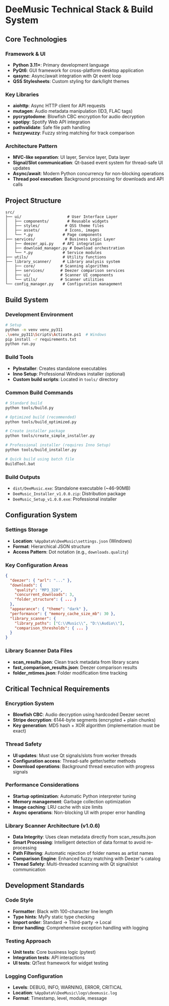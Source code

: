 # DeeMusic Technical Stack & Build System

## Core Technologies

### Framework & UI
- **Python 3.11+**: Primary development language
- **PyQt6**: GUI framework for cross-platform desktop application
- **qasync**: Async/await integration with Qt event loop
- **QSS Stylesheets**: Custom styling for dark/light themes

### Key Libraries
- **aiohttp**: Async HTTP client for API requests
- **mutagen**: Audio metadata manipulation (ID3, FLAC tags)
- **pycryptodome**: Blowfish CBC encryption for audio decryption
- **spotipy**: Spotify Web API integration
- **pathvalidate**: Safe file path handling
- **fuzzywuzzy**: Fuzzy string matching for track comparison

### Architecture Pattern
- **MVC-like separation**: UI layer, Service layer, Data layer
- **Signal/Slot communication**: Qt-based event system for thread-safe UI updates
- **Async/await**: Modern Python concurrency for non-blocking operations
- **Thread pool execution**: Background processing for downloads and API calls

## Project Structure

```
src/
├── ui/                    # User Interface Layer
│   ├── components/        # Reusable widgets
│   ├── styles/           # QSS theme files
│   ├── assets/           # Icons, images
│   └── *.py             # Page components
├── services/             # Business Logic Layer
│   ├── deezer_api.py    # API integration
│   ├── download_manager.py # Download orchestration
│   └── *.py             # Service modules
├── utils/               # Utility functions
├── library_scanner/     # Library analysis system
│   ├── core/           # Scanning algorithms
│   ├── services/       # Deezer comparison services
│   ├── ui/             # Scanner UI components
│   └── utils/          # Scanner utilities
└── config_manager.py    # Configuration management
```

## Build System

### Development Environment
```bash
# Setup
python -m venv venv_py311
.\venv_py311\Scripts\Activate.ps1  # Windows
pip install -r requirements.txt
python run.py
```

### Build Tools
- **PyInstaller**: Creates standalone executables
- **Inno Setup**: Professional Windows installer (optional)
- **Custom build scripts**: Located in `tools/` directory

### Common Build Commands
```bash
# Standard build
python tools/build.py

# Optimized build (recommended)
python tools/build_optimized.py

# Create installer package
python tools/create_simple_installer.py

# Professional installer (requires Inno Setup)
python tools/build_installer.py

# Quick build using batch file
BuildTool.bat
```

### Build Outputs
- `dist/DeeMusic.exe`: Standalone executable (~46-90MB)
- `DeeMusic_Installer_v1.0.0.zip`: Distribution package
- `DeeMusic_Setup_v1.0.0.exe`: Professional installer

## Configuration System

### Settings Storage
- **Location**: `%AppData%\DeeMusic\settings.json` (Windows)
- **Format**: Hierarchical JSON structure
- **Access Pattern**: Dot notation (e.g., `downloads.quality`)

### Key Configuration Areas
```json
{
  "deezer": { "arl": "..." },
  "downloads": {
    "quality": "MP3_320",
    "concurrent_downloads": 3,
    "folder_structure": { ... }
  },
  "appearance": { "theme": "dark" },
  "performance": { "memory_cache_size_mb": 30 },
  "library_scanner": {
    "library_paths": ["C:\\Music\\", "D:\\Audio\\"],
    "comparison_thresholds": { ... }
  }
}
```

### Library Scanner Data Files
- **scan_results.json**: Clean track metadata from library scans
- **fast_comparison_results.json**: Deezer comparison results
- **folder_mtimes.json**: Folder modification time tracking

## Critical Technical Requirements

### Encryption System
- **Blowfish CBC**: Audio decryption using hardcoded Deezer secret
- **Stripe decryption**: 6144-byte segments (encrypted + plain chunks)
- **Key generation**: MD5 hash + XOR algorithm (implementation must be exact)

### Thread Safety
- **UI updates**: Must use Qt signals/slots from worker threads
- **Configuration access**: Thread-safe getter/setter methods
- **Download operations**: Background thread execution with progress signals

### Performance Considerations
- **Startup optimization**: Automatic Python interpreter tuning
- **Memory management**: Garbage collection optimization
- **Image caching**: LRU cache with size limits
- **Async operations**: Non-blocking UI with proper error handling

### Library Scanner Architecture (v1.0.6)
- **Data Integrity**: Uses clean metadata directly from scan_results.json
- **Smart Processing**: Intelligent detection of data format to avoid re-processing
- **Path Filtering**: Automatic rejection of folder names as artist names
- **Comparison Engine**: Enhanced fuzzy matching with Deezer's catalog
- **Thread Safety**: Multi-threaded scanning with Qt signal/slot communication

## Development Standards

### Code Style
- **Formatter**: Black with 100-character line length
- **Type hints**: MyPy static type checking
- **Import order**: Standard → Third-party → Local
- **Error handling**: Comprehensive exception handling with logging

### Testing Approach
- **Unit tests**: Core business logic (pytest)
- **Integration tests**: API interactions
- **UI tests**: QtTest framework for widget testing

### Logging Configuration
- **Levels**: DEBUG, INFO, WARNING, ERROR, CRITICAL
- **Location**: `%AppData%\DeeMusic\logs\deemusic.log`
- **Format**: Timestamp, level, module, message